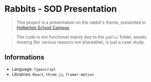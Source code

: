 # Rabbits - SOD Presentation
> This project is a presentation on the rabbit's theme, presented in [Holberton School Campus](https://www.holbertonschool.fr/).

> The code is not functional mainly due to the `public` folder, assets missing (for various reasons not shareable), is just a case study.

## Informations
- Language: `Typescript`
- Librairies: `React`, `three.js`, `framer-motion`
